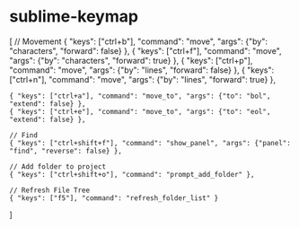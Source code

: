 # sublime-keymap

[
	// Movement
	{ "keys": ["ctrl+b"], "command": "move", "args": {"by": "characters", "forward": false} },
	{ "keys": ["ctrl+f"], "command": "move", "args": {"by": "characters", "forward": true} },
	{ "keys": ["ctrl+p"], "command": "move", "args": {"by": "lines", "forward": false} },
	{ "keys": ["ctrl+n"], "command": "move", "args": {"by": "lines", "forward": true} },

    { "keys": ["ctrl+a"], "command": "move_to", "args": {"to": "bol", "extend": false} },
	{ "keys": ["ctrl+e"], "command": "move_to", "args": {"to": "eol", "extend": false} },

	// Find
	{ "keys": ["ctrl+shift+f"], "command": "show_panel", "args": {"panel": "find", "reverse": false} },

	// Add folder to project
	{ "keys": ["ctrl+shift+o"], "command": "prompt_add_folder" },

	// Refresh File Tree
	{ "keys": ["f5"], "command": "refresh_folder_list" }
]
